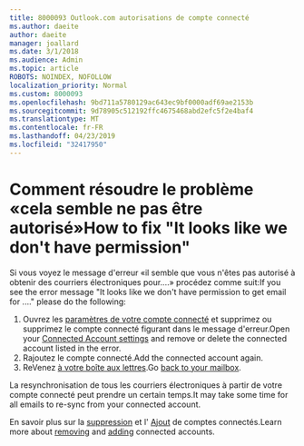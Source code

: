 ```yaml
---
title: 8000093 Outlook.com autorisations de compte connecté
ms.author: daeite
author: daeite
manager: joallard
ms.date: 3/1/2018
ms.audience: Admin
ms.topic: article
ROBOTS: NOINDEX, NOFOLLOW
localization_priority: Normal
ms.custom: 8000093
ms.openlocfilehash: 9bd711a5780129ac643ec9bf0000adf69ae2153b
ms.sourcegitcommit: 9d78905c512192ffc4675468abd2efc5f2e4baf4
ms.translationtype: MT
ms.contentlocale: fr-FR
ms.lasthandoff: 04/23/2019
ms.locfileid: "32417950"
---
```

# <a name="how-to-fix-it-looks-like-we-dont-have-permission"></a><span data-ttu-id="7db37-102">Comment résoudre le problème «cela semble ne pas être autorisé»</span><span class="sxs-lookup"><span data-stu-id="7db37-102">How to fix "It looks like we don't have permission"</span></span>

<span data-ttu-id="7db37-103">Si vous voyez le message d'erreur «il semble que vous n'êtes pas autorisé à obtenir des courriers électroniques pour....» procédez comme suit:</span><span class="sxs-lookup"><span data-stu-id="7db37-103">If you see the error message "It looks like we don't have permission to get email for ...." please do the following:</span></span>

1. <span data-ttu-id="7db37-104">Ouvrez les [paramètres de votre compte connecté](https://outlook.live.com/mail/options/mail/accounts) et supprimez ou supprimez le compte connecté figurant dans le message d'erreur.</span><span class="sxs-lookup"><span data-stu-id="7db37-104">Open your [Connected Account settings](https://outlook.live.com/mail/options/mail/accounts) and remove or delete the connected account listed in the error.</span></span> 
2. <span data-ttu-id="7db37-105">Rajoutez le compte connecté.</span><span class="sxs-lookup"><span data-stu-id="7db37-105">Add the connected account again.</span></span>
3. <span data-ttu-id="7db37-106">ReVenez [à votre boîte aux lettres](https://outlook.live.com/mail/inbox).</span><span class="sxs-lookup"><span data-stu-id="7db37-106">Go [back to your mailbox](https://outlook.live.com/mail/inbox).</span></span>

<span data-ttu-id="7db37-107">La resynchronisation de tous les courriers électroniques à partir de votre compte connecté peut prendre un certain temps.</span><span class="sxs-lookup"><span data-stu-id="7db37-107">It may take some time for all emails to re-sync from your connected account.</span></span>

<span data-ttu-id="7db37-108">En savoir plus sur la [suppression](https://support.office.com/article/0b9a6b95-ff1b-46c1-bf60-d6b3b82c5ac8) et l' [Ajout](https://support.office.com/article/c5224df4-5885-4e79-91ba-523aa743f0ba) de comptes connectés.</span><span class="sxs-lookup"><span data-stu-id="7db37-108">Learn more about [removing](https://support.office.com/article/0b9a6b95-ff1b-46c1-bf60-d6b3b82c5ac8) and [adding](https://support.office.com/article/c5224df4-5885-4e79-91ba-523aa743f0ba) connected accounts.</span></span>